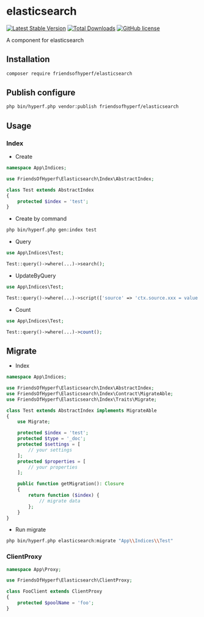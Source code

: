 # elasticsearch

[![Latest Stable Version](https://poser.pugx.org/friendsofhyperf/elasticsearch/version.png)](https://packagist.org/packages/friendsofhyperf/elasticsearch)
[![Total Downloads](https://poser.pugx.org/friendsofhyperf/elasticsearch/d/total.png)](https://packagist.org/packages/friendsofhyperf/elasticsearch)
[![GitHub license](https://img.shields.io/github/license/friendsofhyperf/elasticsearch)](https://github.com/friendsofhyperf/elasticsearch)

A component for elasticsearch

## Installation

```bash
composer require friendsofhyperf/elasticsearch
```

## Publish configure

```bash
php bin/hyperf.php vendor:publish friendsofhyperf/elasticsearch
```

## Usage

### Index

- Create

```php
namespace App\Indices;

use FriendsOfHyperf\Elasticsearch\Index\AbstractIndex;

class Test extends AbstractIndex
{
    protected $index = 'test';
}
```

- Create by command

```bash
php bin/hyperf.php gen:index test
```

- Query

```php
use App\Indices\Test;

Test::query()->where(...)->search();
```

- UpdateByQuery

```php
use App\Indices\Test;

Test::query()->where(...)->script(['source' => 'ctx.source.xxx = value'])->updateByQuery();
```

- Count

```php
use App\Indices\Test;

Test::query()->where(...)->count();
```

## Migrate

- Index

```php
namespace App\Indices;

use FriendsOfHyperf\Elasticsearch\Index\AbstractIndex;
use FriendsOfHyperf\Elasticsearch\Index\Contract\MigrateAble;
use FriendsOfHyperf\Elasticsearch\Index\Traits\Migrate;

class Test extends AbstractIndex implements MigrateAble 
{
    use Migrate;

    protected $index = 'test';
    protected $type = '_doc';
    protected $settings = [
        // your settings
    ];
    protected $properties = [
        // your properties
    ];

    public function getMigration(): Closure
    {
        return function ($index) {
            // migrate data
        };
    }
}
```

- Run migrate

```bash
php bin/hyperf.php elasticsearch:migrate "App\\Indices\\Test"
```

### ClientProxy

```php
namespace App\Proxy;

use FriendsOfHyperf\Elasticsearch\ClientProxy;

class FooClient extends ClientProxy
{
    protected $poolName = 'foo';
}
```
